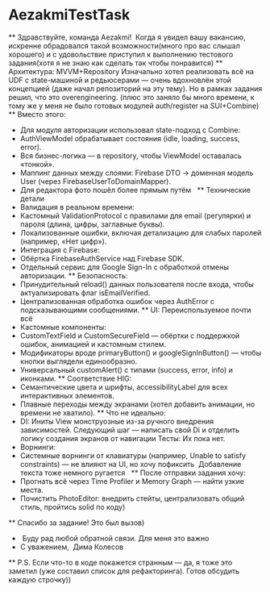 # AezakmiTestTask
** Здравствуйте, команда Aezakmi!  Когда я увидел вашу вакансию, искренне обрадовался такой возможности(много про вас слышал хорошего) и с удовольствие приступил к выполнению тестового задания(хотя я не знаю как сделать так чтобы понравится)
** Архитектура: MVVM+Repository
Изначально хотел реализовать всё на UDF с state-машиной и редьюсерами — очень вдохновлён этой концепцией (даже начал репозиторий на эту тему). Но в рамках задания решил, что это overengineering. (плюс это заняло бы много времени, к тому же у меня не было готовых модулей auth/register на SUI+Combine) 
** Вместо этого:
* Для модуля авторизации использовал state-подход с Combine:
* AuthViewModel обрабатывает состояния (idle, loading, success, error).
* Вся бизнес-логика — в repository, чтобы ViewModel оставалась «тонкой».
* Маппинг данных между слоями: Firebase DTO → доменная модель User (через FirebaseUserToDomainMapper).
* Для редактора фото пошёл более прямым путём  
** Технические детали
* Валидация в реальном времени:
* Кастомный ValidationProtocol с правилами для email (регулярки) и пароля (длина, цифры, заглавные буквы).
* Локализованные ошибки, включая детализацию для слабых паролей (например, «Нет цифр»).
* Интеграция с Firebase:
* Обёртка FirebaseAuthService над Firebase SDK.
* Отдельный сервис для Google Sign-In с обработкой отмены авторизации.
** Безопасность:
* Принудительный reload() данных пользователя после входа, чтобы актуализировать флаг isEmailVerified.
* Централизованная обработка ошибок через AuthError с подсказывающими сообщениями.
** UI: Переиспользуемое почти всё
* Кастомные компоненты:
* CustomTextField и CustomSecureField — обёртки с поддержкой ошибок, анимацией и кастомным стилем.
* Модификаторы вроде primaryButton() и googleSignInButton() — чтобы кнопки выглядели единообразно.
* Универсальный customAlert() с типами (success, error, info) и иконками.
** Соответствие HIG:
* Семантические цвета и шрифты, accessibilityLabel для всех интерактивных элементов.
* Плавные переходы между экранами (хотел добавить анимации, но времени не хватило).
** Что не идеально:
* DI: Иниты View монструозные из-за ручного внедрения зависимостей. Следующий шаг — написать свой Di и отделить логику создания экранов от навигации Тесты: Их пока нет.
* Ворнинги:
* Системные ворнинги от клавиатуры (например, Unable to satisfy constraints) — не влияют на UI, но хочу пофиксить  Добавление текста тоже немного ругается
  ** После отправки задания хочу:
* Прогнать всё через Time Profiler и Memory Graph — найти узкие места.
* Почистить PhotoEditor: внедрить стейты, централизовать общий стиль, пройтись solid по коду) 


** Спасибо за задание! Это был вызов)
*  Буду рад любой обратной связи. Для меня это важно
* С уважением,  Дима Колесов

** P.S. Если что-то в коде покажется странным — да, я тоже это заметил (уже составил список для рефакторинга). Готов обсудить каждую строчку))

